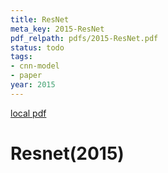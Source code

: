 ```yaml
---
title: ResNet
meta_key: 2015-ResNet
pdf_relpath: pdfs/2015-ResNet.pdf
status: todo
tags:
- cnn-model
- paper
year: 2015
---
```


[local pdf](../../../pdfs/2015-ResNet.pdf)

# Resnet(2015)
